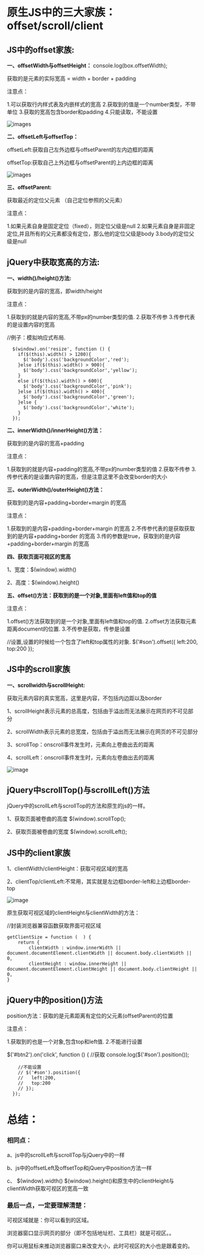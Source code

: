 # 原生JS中的三大家族：offset/scroll/client

## JS中的offset家族:

**一、offsetWidth与offsetHeight：**  console.log(box.offsetWidth);

获取的是元素的实际宽高 = width + border + padding

注意点： 

1.可以获取行内样式表及内嵌样式的宽高 
2.获取到的值是一个number类型，不带单位 
3.获取的宽高包含border和padding 
4.只能读取，不能设置

![images](https://github.com/sunidol/JavaScript/blob/JavaScript-journal/images/1.png)

**二、offsetLeft与offsetTop：**

offsetLeft:获取自己左外边框与offsetParent的左内边框的距离

offsetTop:获取自己上外边框与offsetParent的上内边框的距离

![images](https://github.com/sunidol/JavaScript/blob/JavaScript-journal/images/2.png)

**三、offsetParent:**

获取最近的定位父元素 （自己定位参照的父元素）

注意点： 

1.如果元素自身是固定定位（fixed），则定位父级是null 
2.如果元素自身是非固定定位,并且所有的父元素都没有定位，那么他的定位父级是body 
3.body的定位父级是null

## jQuery中获取宽高的方法:

**一、width()/height()方法:**

获取到的是内容的宽高，即width/height

注意点： 

1.获取到的就是内容的宽高,不带px的number类型的值. 
2.获取不传参 
3.传参代表的是设置内容的宽高

//例子：模拟响应式布局.

      $(window).on('resize', function () {
        if($(this).width() > 1200){
          $('body').css('backgroundColor','red');
        }else if($(this).width() > 900){
          $('body').css('backgroundColor','yellow');
        }
        else if($(this).width() > 600){
          $('body').css('backgroundColor','pink');
        }else if($(this).width() > 400){
          $('body').css('backgroundColor','green');
        }else {
          $('body').css('backgroundColor','white');
        }
      });
      
**二、innerWidth()/innerHeight()方法：**

获取到的是内容的宽高+padding 

注意点： 

1.获取到的就是内容+padding的宽高,不带px的number类型的值
2.获取不传参 
3.传参代表的是设置内容的宽高，但是注意这里不会改变border的大小

**三、outerWidth()/outerHeight()方法：**

获取到的是内容+padding+border+margin 的宽高

注意点： 

1.获取到的是内容+padding+border+margin 的宽高
2.不传参代表的是获取获取到的是内容+padding+border 的宽高
3.传的参数是true，获取到的是内容+padding+border+margin 的宽高

**四、获取页面可视区的宽高**

1、宽度：$(window).width()

2、高度：$(window).height()

**五、offset()方法：获取到的是一个对象,里面有left值和top的值**

注意点：

1.offset()方法获取到的是一个对象,里面有left值和top的值. 
2.offset方法获取元素距离document的位置. 
3.不传参是获取，传参是设置

//设置,设置的时候给一个包含了left和top属性的对象.
        $('#son').offset({
          left:200,
          top:200
        });
        
## JS中的scroll家族   

**一、scrollwidth与scrollHeight:**

获取元素内容的真实宽高，这里是内容，不包括内边距以及border

1、scrollHeight表示元素的总高度，包括由于溢出而无法展示在网页的不可见部分

2、scrollWidth表示元素的总宽度，包括由于溢出而无法展示在网页的不可见部分

3、scrollTop：onscroll事件发生时，元素向上卷曲出去的距离

4、scrollLeft：onscroll事件发生时，元素向左卷曲出去的距离

![image](https://github.com/sunidol/JavaScript/blob/JavaScript-journal/images/3.png)

## jQuery中scrollTop()与scrollLeft()方法

jQuery中的scrollLeft与scrollTop的方法和原生的js的一样。

1、获取页面被卷曲的高度 $(window).scrollTop();

2、获取页面被卷曲的宽度 $(window).scrollLeft();

## JS中的client家族

1、clientWidth/clientHeight：获取可视区域的宽高

2、clientTop/clientLeft:不常用，其实就是左边框border-left和上边框border-top

![image](https://github.com/sunidol/JavaScript/blob/JavaScript-journal/images/4.png)

原生获取可视区域的clientHeight与clientWidth的方法：

//封装浏览器兼容函数获取界面可视区域

    getClientSize = function (  ) {
        return {
            clientWidth : window.innerWidth || document.documentElement.clientWidth || document.body.clientWidth || 0,
            clientHeight : window.innerHeight || document.documentElement.clientHeight || document.body.clientHeight || 0,
    }
    
## jQuery中的position()方法

position方法：获取的是元素距离有定位的父元素(offsetParent)的位置

注意点： 

1.获取到的也是一个对象,包含top和left值. 
2.不能进行设置

$('#btn2').on('click', function () {
        //获取
        console.log($('#son').position());


        //不能设置
        // $('#son').position({
        //   left:200,
        //   top:200
        // });
      });
      
# 总结： 

### 相同点： 

a、js中的scrollLeft与scrollTop与jQuery中的一样 

b、js中的offsetLeft及offsetTop和jQuery中position方法一样 

c、 $(window).width() 
$(window).height()和原生中的clientHeight与clientWidth获取可视区的宽高一致

### 最后一点，一定要理解清楚：

可视区域就是：你可以看到的区域。

浏览器窗口显示网页的部分（即不包括地址栏、工具栏）就是可视区。。

你可以用鼠标来推动浏览器窗口来改变大小，此时可视区的大小也是跟着变的。
